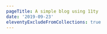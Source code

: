 ```yaml
---
pageTitle: A simple blog using 11ty
date: '2019-09-23'
eleventyExcludeFromCollections: true
---
```


